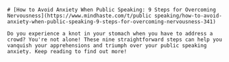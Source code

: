 
    # [How to Avoid Anxiety When Public Speaking: 9 Steps for Overcoming Nervousness](https://www.mindhaste.com/t/public speaking/how-to-avoid-anxiety-when-public-speaking-9-steps-for-overcoming-nervousness-341)

    Do you experience a knot in your stomach when you have to address a crowd? You're not alone! These nine straightforward steps can help you vanquish your apprehensions and triumph over your public speaking anxiety. Keep reading to find out more!
    